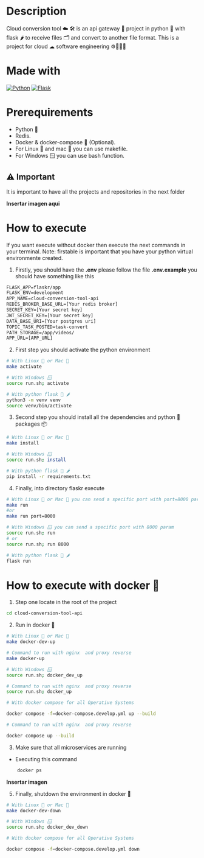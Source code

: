 # Description
Cloud conversion tool ☁️ 🛠️ is an api gateway 🌉 project in python 🐍 with flask 🌶️ to receive files 🗂️ and convert to another file format. This is a project for cloud ☁ software engineering ⚙️🧑🏻‍💻

# Made with
[![Python](https://img.shields.io/badge/python-2b5b84?style=for-the-badge&logo=python&logoColor=white&labelColor=000000)]()
[![Flask](https://img.shields.io/badge/flask-000000?style=for-the-badge&logo=flask&logoColor=white&labelColor=000000)]()


# Prerequirements


* Python 🐍
* Redis.
* Docker & docker-compose 🐳 (Optional).
* For Linux 🐧 and mac 🍎 you can use makefile.
* For Windows 🪟 you can use bash function.

## ⚠️ Important

It is important to have all the projects and repositories in the next folder

**Insertar imagen aqui**

# How to execute

If you want execute without docker then execute the next commands in your terminal.
Note: firstable is important that you have your python virtual environmente created.


1. Firstly, you should have the **.env** please follow the file **.env.example** you should have something like this

```txt
FLASK_APP=flaskr/app
FLASK_ENV=development
APP_NAME=cloud-conversion-tool-api
REDIS_BROKER_BASE_URL=[Your redis broker]
SECRET_KEY=[Your secret key]
JWT_SECRET_KEY=[Your secret key]
DATA_BASE_URI=[Your postgres uri]
TOPIC_TASK_POSTED=task-convert
PATH_STORAGE=/app/videos/
APP_URL=[APP_URL]
```

2. First step you should activate the python environment

```sh
# With Linux 🐧 or Mac 🍎
make activate

# With Windows 🪟
source run.sh; activate

# With python flask 🐍 🌶️
python3 -m venv venv
source venv/bin/activate
```

3. Second step you should install all the dependencies and python 🐍 packages 📦

```sh
# With Linux 🐧 or Mac 🍎
make install

# With Windows 🪟
source run.sh; install

# With python flask 🐍 🌶️
pip install -r requirements.txt
```

4. Finally, into directory flaskr execute

```bash
# With Linux 🐧 or Mac 🍎 you can send a specific port with port=8000 param
make run
#or
make run port=8000

# With Windows 🪟 you can send a specific port with 8000 param
source run.sh; run
# or
source run.sh; run 8000

# With python flask 🐍 🌶️
flask run
```

# How to execute with docker 🐳

1. Step one locate in the root of the project

```bash
cd cloud-conversion-tool-api
```

2. Run in docker 🐳

```bash
# With Linux 🐧 or Mac 🍎
make docker-dev-up

# Command to run with nginx  and proxy reverse 
make docker-up

# With Windows 🪟
source run.sh; docker_dev_up

# Command to run with nginx  and proxy reverse 
source run.sh; docker_up

# With docker compose for all Operative Systems

docker compose -f=docker-compose.develop.yml up --build

# Command to run with nginx  and proxy reverse

docker compose up --build
```

3. Make sure that all microservices are running

* Executing this command

```bash
    docker ps
```

**Insertar imagen**

5. Finally, shutdown the environment in docker 🐳
```bash
# With Linux 🐧 or Mac 🍎
make docker-dev-down

# With Windows 🪟
source run.sh; docker_dev_down

# With docker compose for all Operative Systems

docker compose -f=docker-compose.develop.yml down
```

